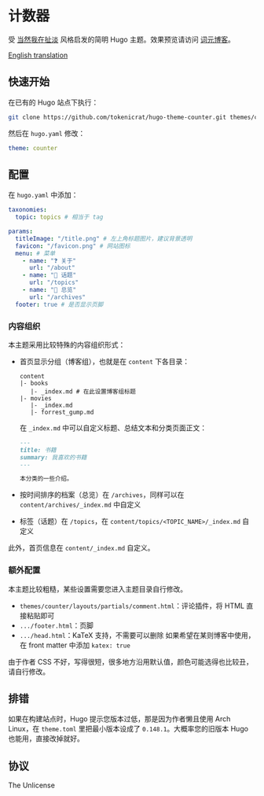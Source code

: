 # 计数器

受 [当然我在扯淡](https://www.yinwang.org/) 风格启发的简明 Hugo 主题。效果预览请访问 [词元博客](https://blog.bytoken.link)。

[English translation](https://github.com/tokenicrat/hugo-theme-counter/blob/main/README_en.md)

## 快速开始

在已有的 Hugo 站点下执行：

```bash
git clone https://github.com/tokenicrat/hugo-theme-counter.git themes/counter
```

然后在 `hugo.yaml` 修改：

```yaml
theme: counter
```

## 配置

在 `hugo.yaml` 中添加：

```yaml
taxonomies:
  topic: topics # 相当于 tag

params:
  titleImage: "/title.png" # 左上角标题图片，建议背景透明
  favicon: "/favicon.png" # 网站图标
  menu: # 菜单
    - name: "❓ 关于"
      url: "/about"
    - name: "🚏 话题"
      url: "/topics"
    - name: "🔭 总览"
      url: "/archives"
  footer: true # 是否显示页脚
```

### 内容组织

本主题采用比较特殊的内容组织形式：

- 首页显示分组（博客组），也就是在 `content` 下各目录：
  
  ```
  content
  |- books
     |- _index.md # 在此设置博客组标题
  |- movies
     |- _index.md
     |- forrest_gump.md
  ```
  
  在 `_index.md` 中可以自定义标题、总结文本和分类页面正文：

  ```markdown
  ---
  title: 书籍
  summary: 我喜欢的书籍
  ---

  本分类的一些介绍。
  ```
- 按时间排序的档案（总览）在 `/archives`，同样可以在 `content/archives/_index.md` 中自定义
- 标签（话题）在 `/topics`，在 `content/topics/<TOPIC_NAME>/_index.md` 自定义

此外，首页信息在 `content/_index.md` 自定义。

### 额外配置

本主题比较粗糙，某些设置需要您进入主题目录自行修改。

- `themes/counter/layouts/partials/comment.html`：评论插件，将 HTML 直接粘贴即可
- `.../footer.html`：页脚
- `.../head.html`：KaTeX 支持，不需要可以删除
  如果希望在某则博客中使用，在 front matter 中添加 `katex: true`

由于作者 CSS 不好，写得很短，很多地方沿用默认值，颜色可能选得也比较丑，请自行修改。

## 排错

如果在构建站点时，Hugo 提示您版本过低，那是因为作者懒且使用 Arch Linux，在 `theme.toml` 里把最小版本设成了 `0.148.1`。大概率您的旧版本 Hugo 也能用，直接改掉就好。

## 协议

The Unlicense
